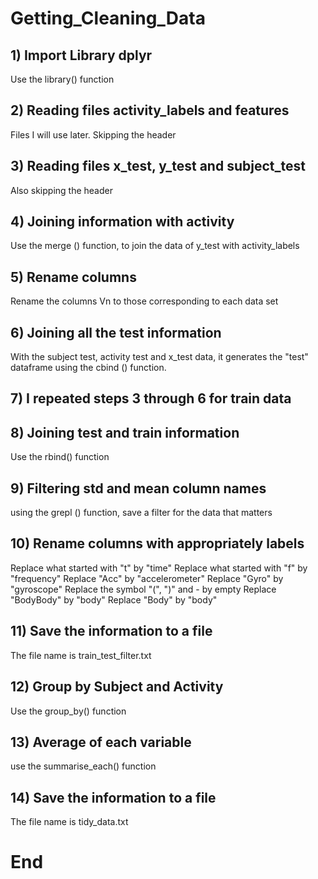 # Getting_Cleaning_Data
## 1) Import Library dplyr
Use the library() function
## 2) Reading files activity_labels and features
Files I will use later. Skipping the header
## 3) Reading files x_test, y_test and subject_test
Also skipping the header
## 4) Joining information with activity
Use the merge () function, to join the data of y_test with activity_labels
## 5) Rename columns
Rename the columns Vn to those corresponding to each data set
## 6) Joining all the test information
With the subject test, activity test and x_test data, it generates the "test" dataframe using the cbind () function.
## 7) I repeated steps 3 through 6 for train data
## 8) Joining test and train information
Use the rbind() function
## 9) Filtering std and mean column names
using the grepl () function, save a filter for the data that matters
## 10) Rename columns with appropriately labels
Replace what started with "t" by "time"
Replace what started with "f" by "frequency"
Replace "Acc" by "accelerometer"
Replace "Gyro" by "gyroscope"
Replace the symbol "(", ")" and - by empty
Replace "BodyBody" by "body"
Replace "Body" by "body"
## 11) Save the information to a file
The file name is train_test_filter.txt
## 12) Group by Subject and Activity
Use the group_by() function
## 13) Average of each variable 
use the summarise_each() function
## 14) Save the information to a file
The file name is tidy_data.txt
# End
